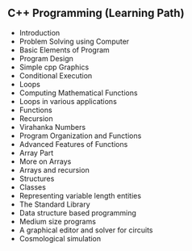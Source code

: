 ## C++ Programming (Learning Path)

- Introduction
- Problem Solving using Computer
- Basic Elements of Program
- Program Design
- Simple cpp Graphics
- Conditional Execution
- Loops
- Computing Mathematical Functions
- Loops in various applications
- Functions
- Recursion
- Virahanka Numbers
- Program Organization and Functions
- Advanced Features of Functions
- Array Part
- More on Arrays
- Arrays and recursion
- Structures
- Classes
- Representing variable length entities
- The Standard Library
- Data structure based programming
- Medium size programs
- A graphical editor and solver for circuits
- Cosmological simulation
